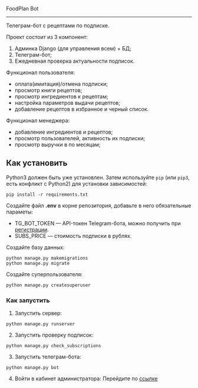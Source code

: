 FoodPlan Bot

---
Телеграм-бот с рецептами по подписке.

Проект состоит из 3 компонент:
1. Админка Django (для управления всем) + БД;
2. Телеграм-бот;
3. Ежедневная проверка актуальности подписок.

Функционал пользователя:
- оплата(имитация)/отмена подписки;
- просмотр книги рецептов;
- просмотр ингредиентов к рецептам;
- настройка параметров выдачи рецептов;
- добавление рецептов в избранное и черный список.

Функционал менеджера:
- добавление ингредиентов и рецептов;
- просмотр пользователей, активность их подписки;
- просмотр выручки в по месяцам; 

## Как установить

Python3 должен быть уже установлен. 
Затем используйте `pip` (или `pip3`, есть конфликт с Python2) для установки зависимостей:
```shell
pip install -r requirements.txt
```
Создайте файл **.env** в корне репозитория, добавьте в него обязательные параметы:
- TG_BOT_TOKEN — API-токен Telegram-бота, можно получить при [регистрации](https://way23.ru/%D1%80%D0%B5%D0%B3%D0%B8%D1%81%D1%82%D1%80%D0%B0%D1%86%D0%B8%D1%8F-%D0%B1%D0%BE%D1%82%D0%B0-%D0%B2-telegram.html).
- SUBS_PRICE — стоимость подписки в рублях.

Создайте базу данных:
```shell
python manage.py makemigrations
python manage.py migrate
```
Создайте суперпользователя:
```sh
python manage.py createsuperuser
```

### Как запустить

1. Запустить сервер:
```shell
python manage.py runserver
```
2. Запустить проверку подписок:
```shell
python manage.py check_subscriptions
```
3. Запустить телеграм-бота:
```shell
python manage.py bot
```
4. Войти в кабинет администратора:
Перейдите по [ссылке](http://127.0.0.1:8000/admin/)
